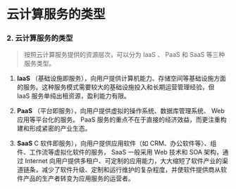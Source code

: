 # 云计算服务的类型


### 2. 云计算服务的类型
>按照云计算服务提供的资源层次，可以分为 IaaS 、 PaaS 和 SaaS 等三种服务类型。

1. **IaaS** （基础设施即服务），向用户提供计算机能力、存储空间等基础设施方面的服务。这种服务模式需要较大的基础设施投入和长期运营管理经验，但 IaaS 服务单纯出租资源，盈利能力有限。

2. **PaaS** （平台即服务），向用户提供虚拟的操作系统、数据库管理系统、 Web 应用等平台化的服务。 PaaS 服务的重点不在于直接的经济效益，而更注重构建和形成紧密的产业生态。

3. **SaaS** C 软件即服务），向用户提供应用软件（如 CRM、办公软件等〉、组件、工作流等虚拟化软件的服务， SaaS 一般采用 Web 技术和 SOA 架构，通过 Internet 向用户提供多租户、可定制的应用能力，大大缩短了软件产业的渠道链条，减少了软件升级、定制和运行维护的复杂程度，并使软件提供商从软件产品的生产者转变为应用服务的运营者。